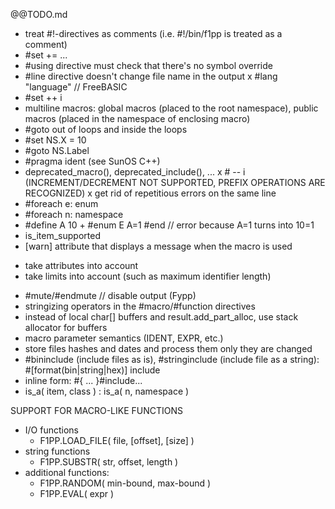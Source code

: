 @@TODO.md

+ treat #!-directives as comments (i.e. #!/bin/f1pp is treated as a comment)
+ #set += ...
+ #using directive must check that there's no symbol override
+ #line directive doesn't change file name in the output
x #lang "language"	// FreeBASIC
+ #set ++ i
+ multiline macros: global macros (placed to the root namespace), public macros (placed in the
  namespace of enclosing macro)
+ #goto out of loops and inside the loops
+ #set NS.X = 10
+ #goto NS.Label
+ #pragma ident (see SunOS C++)
+ deprecated_macro(), deprecated_include(), ...
x # -- i (INCREMENT/DECREMENT NOT SUPPORTED, PREFIX OPERATIONS ARE RECOGNIZED)
x get rid of repetitious errors on the same line
+ #foreach e: enum
+ #foreach n: namespace
+ #define A 10 + #enum E A=1 #end // error because A=1 turns into 10=1
+ is_item_supported
+ [warn] attribute that displays a message when the macro is used

* take attributes into account
* take limits into account (such as maximum identifier length)

- #mute/#endmute	// disable output (Fypp)
- stringizing operators in the #macro/#function directives
- instead of local char[] buffers and result.add_part_alloc, use stack allocator for buffers
- macro parameter semantics (IDENT, EXPR, etc.)
- store files hashes and dates and process them only they are changed
- #bininclude (include files as is), #stringinclude (include file as a string): #[format(bin|string|hex)] include <file>
- inline form: #{ ... }#include...
- is_a( item, class ) : is_a( n, namespace )

SUPPORT FOR MACRO-LIKE FUNCTIONS
- I/O functions
	- F1PP.LOAD_FILE( file, [offset], [size] )
- string functions
	- F1PP.SUBSTR( str, offset, length )
- additional functions:
	- F1PP.RANDOM( min-bound, max-bound )
	- F1PP.EVAL( expr )

